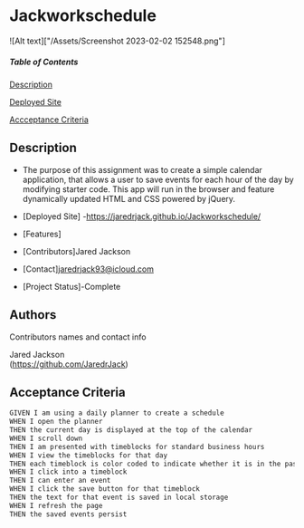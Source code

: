 # Jackworkschedule
![Alt text]["/Assets/Screenshot 2023-02-02 152548.png"]

##### Table of Contents  
[Description](#description)  

[Deployed Site](#deployedsite)

[Accceptance Criteria](#acceptancecriteria)

## Description
- The purpose of this assignment was to create a simple calendar application, that allows a user to save events for each hour of the day by modifying starter code. This app will run in the browser and feature dynamically updated HTML and CSS powered by jQuery.

- [Deployed Site]
-https://jaredrjack.github.io/Jackworkschedule/
- [Features]
- [Contributors]Jared Jackson
- [Contact]jaredrjack93@icloud.com
- [Project Status]-Complete

## Authors

Contributors names and contact info

 Jared Jackson  
(https://github.com/JaredrJack)


## Acceptance Criteria

```md
GIVEN I am using a daily planner to create a schedule
WHEN I open the planner
THEN the current day is displayed at the top of the calendar
WHEN I scroll down
THEN I am presented with timeblocks for standard business hours
WHEN I view the timeblocks for that day
THEN each timeblock is color coded to indicate whether it is in the past, present, or future
WHEN I click into a timeblock
THEN I can enter an event
WHEN I click the save button for that timeblock
THEN the text for that event is saved in local storage
WHEN I refresh the page
THEN the saved events persist
```